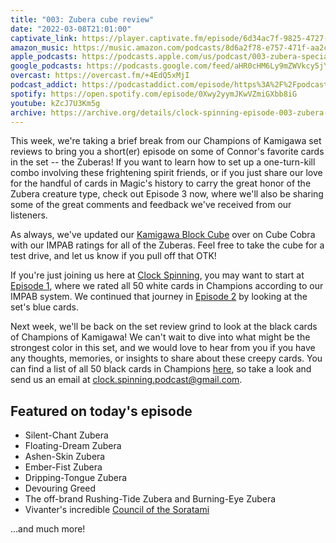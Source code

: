 ```yaml
---
title: "003: Zubera cube review"
date: "2022-03-08T21:01:00"
captivate_link: https://player.captivate.fm/episode/6d34ac7f-9825-4727-80cd-1e2745904abc
amazon_music: https://music.amazon.com/podcasts/8d6a2f78-e757-471f-aa2c-47afe84c72db/episodes/791f1bf4-ce92-4a15-8291-448cd2720fd3/clock-spinning-003-zubera-special
apple_podcasts: https://podcasts.apple.com/us/podcast/003-zubera-special/id1611106302?i=1000553391646
google_podcasts: https://podcasts.google.com/feed/aHR0cHM6Ly9mZWVkcy5jYXB0aXZhdGUuZm0vY2xvY2stc3Bpbm5pbmcv/episode/NmQzNGFjN2YtOTgyNS00NzI3LTgwY2QtMWUyNzQ1OTA0YWJj?sa=X&ved=0CAgQuIEEahcKEwiA5pmKvsP2AhUAAAAAHQAAAAAQLA
overcast: https://overcast.fm/+4EdQ5xMjI
podcast_addict: https://podcastaddict.com/episode/https%3A%2F%2Fpodcasts.captivate.fm%2Fmedia%2F0df2ca0d-6a33-463c-9c31-1158afa0826c%2Fclock-spinning-episode-003-zubera-micro-episode.mp3&podcastId=3861161
spotify: https://open.spotify.com/episode/0Xwy2yymJKwVZmiGXbb8iG
youtube: kZcJ7U3Km5g
archive: https://archive.org/details/clock-spinning-episode-003-zubera-micro-episode
---
```



This week, we're taking a brief break from our Champions of Kamigawa set reviews to bring you a short(er) episode on some of Connor's favorite cards in the set -- the Zuberas! If you want to learn how to set up a one-turn-kill combo involving these frightening spirit friends, or if you just share our love for the handful of cards in Magic's history to carry the great honor of the Zubera creature type, check out Episode 3 now, where we'll also be sharing some of the great comments and feedback we've received from our listeners.

As always, we've updated our [Kamigawa Block Cube](https://cubecobra.com/cube/overview/clock-spinning-chk) over on Cube Cobra with our IMPAB ratings for all of the Zuberas. Feel free to take the cube for a test drive, and let us know if you pull off that OTK!

If you're just joining us here at [Clock Spinning](https://clockspinning.com/about), you may want to start at [Episode 1](https://clockspinning.com/episode-1-white-champions-of-kamigawa/), where we rated all 50 white cards in Champions according to our IMPAB system. We continued that journey in [Episode 2](https://clockspinning.com/episode-2-blue-champions-of-kamigawa/) by looking at the set's blue cards.

Next week, we'll be back on the set review grind to look at the black cards of Champions of Kamigawa! We can't wait to dive into what might be the strongest color in this set, and we would love to hear from you if you have any thoughts, memories, or insights to share about these creepy cards. You can find a list of all 50 black cards in Champions [here](https://scryfall.com/search?as=grid&order=name&q=color%3DB+set%3Achk), so take a look and send us an email at clock.spinning.podcast@gmail.com.

## Featured on today's episode

- Silent-Chant Zubera
- Floating-Dream Zubera
- Ashen-Skin Zubera
- Ember-Fist Zubera
- Dripping-Tongue Zubera
- Devouring Greed
- The off-brand Rushing-Tide Zubera and Burning-Eye Zubera
- Vivanter's incredible [Council of the Soratami](https://i.imgur.com/s9cr1Je.png)

...and much more!
